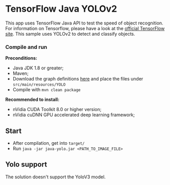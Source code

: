 # TensorFlow Java YOLOv2
This app uses TensorFlow Java API to test the speed of object recognition.
For information on Tensorflow, please have a look at the [official TensorFlow site](https://www.tensorflow.org/install/install_java).
This sample uses YOLOv2 to detect and classify objects.

### Compile and run

**Preconditions:**
- Java JDK 1.8 or greater;
- Maven;
- Download the graph definitions [here](https://drive.google.com/open?id=1GfS1Yle7Xari1tRUEi2EDYedFteAOaoN) and place the files under `src/main/resources/YOLO`
- Compile with `mvn clean package`

**Recommended to install:**
- nVidia CUDA Toolkit 8.0 or higher version;
- nVidia cuDNN GPU accelerated deep learning framework;

## Start

- After compilation, get into `target/`
- Run `java -jar java-yolo.jar <PATH_TO_IMAGE_FILE>`

## Yolo support

The solution doesn't support the YoloV3 model.
